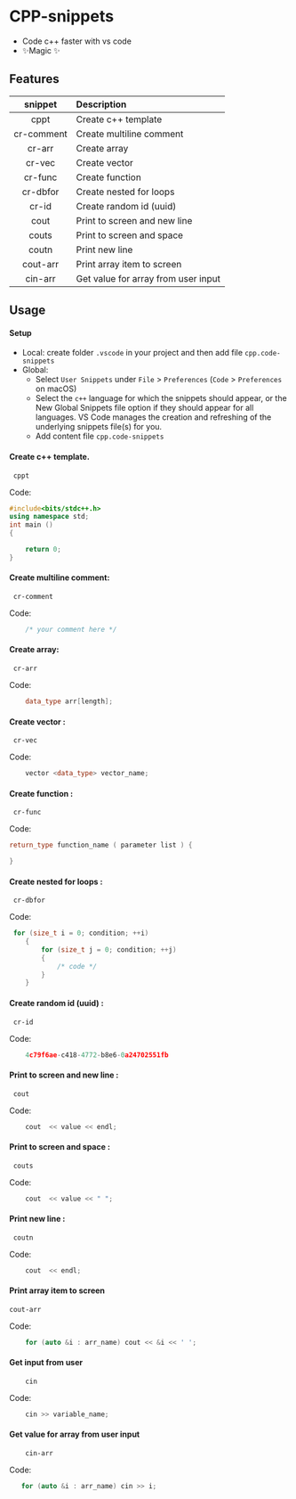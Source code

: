 # CPP-snippets

-   Code c++ faster with vs code
-   ✨Magic ✨

## Features

|  snippet   | Description                         |
| :--------: | :---------------------------------- |
|    cppt    | Create c++ template                 |
| cr-comment | Create multiline comment            |
|   cr-arr   | Create array                        |
|   cr-vec   | Create vector                       |
|  cr-func   | Create function                     |
|  cr-dbfor  | Create nested for loops             |
|   cr-id    | Create random id (uuid)             |
|    cout    | Print to screen and new line        |
|   couts    | Print to screen and space           |
|   coutn    | Print new line                      |
|  cout-arr  | Print array item to screen          |
|  cin-arr   | Get value for array from user input |

## Usage

#### Setup

-   Local: create folder `.vscode` in your project and then add file `cpp.code-snippets`
-   Global:
    -   Select `User Snippets` under `File` > `Preferences` (`Code` > `Preferences` on macOS)
    -   Select the `c++` language for which the snippets should appear, or the New Global Snippets file option if they should appear for all languages. VS Code manages the creation and refreshing of the underlying snippets file(s) for you.
    -   Add content file `cpp.code-snippets`

#### Create c++ template.

```
 cppt
```

Code:

```cpp
#include<bits/stdc++.h>
using namespace std;
int main ()
{

    return 0;
}
```

#### Create multiline comment:

```
 cr-comment
```

Code:

```cpp
    /* your comment here */
```

#### Create array:

```
 cr-arr
```

Code:

```cpp
    data_type arr[length];
```

#### Create vector :

```
 cr-vec
```

Code:

```cpp
    vector <data_type> vector_name;
```

#### Create function :

```
 cr-func
```

Code:

```cpp
return_type function_name ( parameter list ) {

}
```

#### Create nested for loops :

```
 cr-dbfor
```

Code:

```cpp
 for (size_t i = 0; condition; ++i)
    {
        for (size_t j = 0; condition; ++j)
        {
            /* code */
        }
    }
```

#### Create random id (uuid) :

```
 cr-id
```

Code:

```cpp
    4c79f6ae-c418-4772-b8e6-0a24702551fb
```

#### Print to screen and new line :

```
 cout
```

Code:

```cpp
    cout  << value << endl;
```

#### Print to screen and space :

```
 couts
```

Code:

```cpp
    cout  << value << " ";
```

#### Print new line :

```
 coutn
```

Code:

```cpp
    cout  << endl;
```

#### Print array item to screen

```
cout-arr
```

Code:

```cpp
    for (auto &i : arr_name) cout << &i << ' ';

```

#### Get input from user

```
    cin
```

Code:

```cpp
    cin >> variable_name;
```

#### Get value for array from user input

```
    cin-arr
```

Code:

```cpp
   for (auto &i : arr_name) cin >> i;
```
